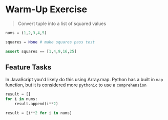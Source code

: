 # Warm-Up Exercise

> Convert tuple into a list of squared values

```python
nums = (1,2,3,4,5)

squares = None # make squares pass test

assert squares == [1,4,9,16,25]
```

## Feature Tasks

In JavaScript you'd likely do this using Array.map. Python has a built in `map` function, but it is considered more `pythonic` to use a `comprehension`

```python
result = []
for i in nums:
    result.append(i**2)

result = [i**2 for i in nums]
```
